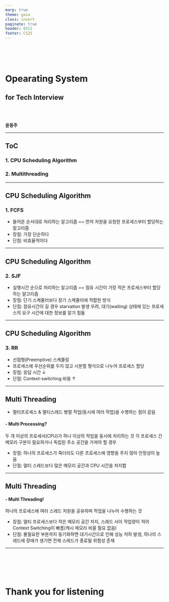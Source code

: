 ```yaml
---
marp: true
theme: gaia
class: invert
paginate: true
header: 0311
footer: CS25
---
```


<br/>
<br/>
<br/>

# Opearating System

## for Tech Interview

<br/>
<br/>

**윤동주**

---

## ToC

### 1. CPU Scheduling Algorithm

### 2. Multithreading

---

## CPU Scheduling Algorithm

### 1. FCFS

-   들어온 순서대로 처리하는 알고리즘
    == 먼저 자원을 요청한 프로세스부터 할당하는 알고리즘
-   장점: 가장 단순하다
-   단점: 비효율적이다

---

## CPU Scheduling Algorithm

### 2. SJF

-   실행시간 순으로 처리하는 알고리즘
    == 점유 시간이 가장 적은 프로세스부터 할당하는 알고리즘
-   장점: 단기 스케줄러보다 장기 스케줄러에 적합한 방식
-   단점: 점유시간이 길 경우 starvation 발생 우려,
    대기(waiting) 상태에 있는 프로세스의 요구 시간에 대한 정보를 알기 힘듦

---

## CPU Scheduling Algorithm

### 3. RR

-   선점형(Preemptive) 스케줄링
-   프로세스에 우선순위를 두지 않고
    시분할 형식으로 나누어 프로세스 할당
-   장점: 응답 시간 ↓
-   단점: Context-switching 비용 ↑

---

## Multi Threading

-   멀티프로세스 & 멀티스레드
    병렬 작업(동시에 여러 작업)을 수행하는 점이 같음

#### - Multi Processing?

두 개 이상의 프로세서(CPU)가 하나 이상의 작업을 동시에 처리하는 것
각 프로세스 간 메모리 구분이 필요하거나 독립된 주소 공간을 가져야 할 경우

-   장점: 하나의 프로세스가 죽더라도 다른 프로세스에 영향을 주지 않아 안정성이 높음
-   단점: 멀티 스레드보다 많은 메모리 공간과 CPU 시간을 차지함

---

## Multi Threading

#### - Multi Threading!

하나의 프로세스에 여러 스레드 자원을 공유하며 작업을 나누어 수행하는 것

-   장점: 멀티 프로세스보다 적은 메모리 공간 차지,
    스레드 사이 작업량이 적어 Context Switching이 빠름(캐시 메모리 비울 필요 없음)
-   단점: 불필요한 부분까지 동기화하면 대기시간으로 인해 성능 저하 발생,
    하나의 스레드에 장애가 생기면 전체 스레드가 종료될 위험성 존재

---

<br/>
<br/>
<br/>
<br/>

# Thank you for listening
